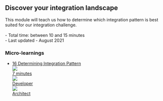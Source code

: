 <div class="ez-academy">
    <div class="ez-academy__body">
        <main class="master">
    <h2 class="title">Discover your integration landscape</h2>
    <p>
      This module will teach us how to determine which integration pattern is best suited for our integration challenge.
        </br></br>
        - Total time: between 10 and 15 minutes
        </br>
        - Last updated - August 2021
    </p>
    <h3 class="title">Micro-learnings</h3>
    <ul class="strip-container">
        <li class="strip">
            <a href="../../docs/microlearning/intermediate-discover-your-integration-landscape-determining-integration-pattern" class="strip__link">
            <label for="" class="strip__label">
                <span>16</span>
                 Determining Integration Pattern
            </label>
            <div class="strip__attribute">
                <img class="strip__attribute-icon strip__attribute-icon--duration" src="../../img/icon-duration32.svg"/>
                <div class="strip__attribute-label">7 minutes</div>
            </div>
            <div class="strip__attribute">
                <img class="strip__attribute-icon strip__attribute-icon--roles" src="../../img/icon-roles32.svg"/>
                <div class="strip__attribute-label">Developer</div>
            </div>
            <div class="strip__attribute">
                <img class="strip__attribute-icon strip__attribute-icon--roles" src="../../img/icon-roles32.svg"/>
                <div class="strip__attribute-label">Architect</div>
            </div>
        </a>
        </li>
    </ul>
    </main>
    </div>
</div>